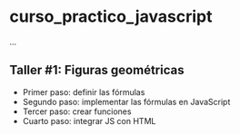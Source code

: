 # curso_practico_javascript

...

## Taller #1: Figuras geométricas

- Primer paso: definir las fórmulas
- Segundo paso: implementar las fórmulas en JavaScript
- Tercer paso: crear funciones
- Cuarto paso: integrar JS con HTML